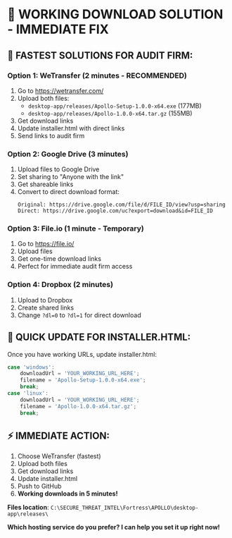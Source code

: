 # 🚀 WORKING DOWNLOAD SOLUTION - IMMEDIATE FIX

## 🎯 FASTEST SOLUTIONS FOR AUDIT FIRM:

### Option 1: WeTransfer (2 minutes - RECOMMENDED)
1. Go to https://wetransfer.com/
2. Upload both files:
   - `desktop-app/releases/Apollo-Setup-1.0.0-x64.exe` (177MB)
   - `desktop-app/releases/Apollo-1.0.0-x64.tar.gz` (155MB)
3. Get download links
4. Update installer.html with direct links
5. Send links to audit firm

### Option 2: Google Drive (3 minutes)
1. Upload files to Google Drive
2. Set sharing to "Anyone with the link"
3. Get shareable links
4. Convert to direct download format:
   ```
   Original: https://drive.google.com/file/d/FILE_ID/view?usp=sharing
   Direct: https://drive.google.com/uc?export=download&id=FILE_ID
   ```

### Option 3: File.io (1 minute - Temporary)
1. Go to https://file.io/
2. Upload files
3. Get one-time download links
4. Perfect for immediate audit firm access

### Option 4: Dropbox (2 minutes)
1. Upload to Dropbox
2. Create shared links
3. Change `?dl=0` to `?dl=1` for direct download

## 🔧 QUICK UPDATE FOR INSTALLER.HTML:

Once you have working URLs, update installer.html:

```javascript
case 'windows':
    downloadUrl = 'YOUR_WORKING_URL_HERE';
    filename = 'Apollo-Setup-1.0.0-x64.exe';
    break;
case 'linux':
    downloadUrl = 'YOUR_WORKING_URL_HERE';
    filename = 'Apollo-1.0.0-x64.tar.gz';
    break;
```

## ⚡ IMMEDIATE ACTION:

1. Choose WeTransfer (fastest)
2. Upload both files
3. Get download links
4. Update installer.html
5. Push to GitHub
6. **Working downloads in 5 minutes!**

**Files location**: `C:\SECURE_THREAT_INTEL\Fortress\APOLLO\desktop-app\releases\`

**Which hosting service do you prefer? I can help you set it up right now!**
